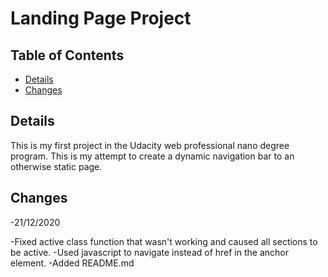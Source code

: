 # Landing Page Project

## Table of Contents

* [Details](#Details)
* [Changes](#Changes)

## Details

This is my first project in the Udacity web professional nano degree program. This is my attempt to create a dynamic navigation bar to an otherwise static page.

## Changes 

-21/12/2020

-Fixed active class function that wasn't working and caused all sections to be active.
-Used javascript to navigate instead of href in the anchor element.
-Added README.md
